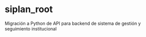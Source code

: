 # siplan_root

Migración a Python de API para backend de sistema de gestión y seguimiento institucional
